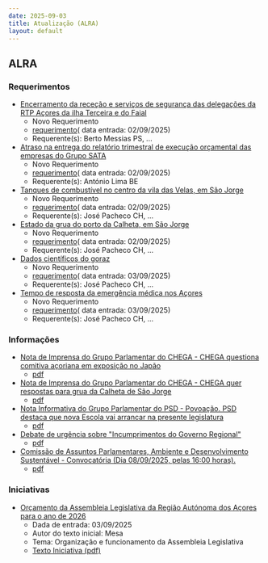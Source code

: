 ```yaml
---
date: 2025-09-03
title: Atualização (ALRA)
layout: default
---
```

## ALRA

### Requerimentos

* [Encerramento da receção e serviços de segurança das delegações da RTP Açores da ilha Terceira e do Faial](http://base.alra.pt:82/4DACTION/w_pesquisa_registo/4/8930)
  * Novo Requerimento
  * [requerimento](http://base.alra.pt:82/Doc_Req/XIIIreque404.pdf)( data entrada: 02/09/2025)
  * Requerente(s): Berto Messias PS, ...
* [Atraso na entrega do relatório trimestral de execução orçamental das empresas do Grupo SATA](http://base.alra.pt:82/4DACTION/w_pesquisa_registo/4/8931)
  * Novo Requerimento
  * [requerimento](http://base.alra.pt:82/Doc_Req/XIIIreque405.pdf)( data entrada: 02/09/2025)
  * Requerente(s): António Lima BE
* [Tanques de combustível no centro da vila das Velas, em São Jorge](http://base.alra.pt:82/4DACTION/w_pesquisa_registo/4/8932)
  * Novo Requerimento
  * [requerimento](http://base.alra.pt:82/Doc_Req/XIIIreque406.pdf)( data entrada: 02/09/2025)
  * Requerente(s): José Pacheco CH, ...
* [Estado da grua do porto da Calheta, em São Jorge](http://base.alra.pt:82/4DACTION/w_pesquisa_registo/4/8933)
  * Novo Requerimento
  * [requerimento](http://base.alra.pt:82/Doc_Req/XIIIreque407.pdf)( data entrada: 02/09/2025)
  * Requerente(s): José Pacheco CH, ...
* [Dados científicos do goraz](http://base.alra.pt:82/4DACTION/w_pesquisa_registo/4/8935)
  * Novo Requerimento
  * [requerimento](http://base.alra.pt:82/Doc_Req/XIIIreque408.pdf)( data entrada: 03/09/2025)
  * Requerente(s): José Pacheco CH, ...
* [Tempo de resposta da emergência médica nos Açores](http://base.alra.pt:82/4DACTION/w_pesquisa_registo/4/8936)
  * Novo Requerimento
  * [requerimento](http://base.alra.pt:82/Doc_Req/XIIIreque409.pdf)( data entrada: 03/09/2025)
  * Requerente(s): José Pacheco CH, ...

### Informações

* [Nota de Imprensa do Grupo Parlamentar do CHEGA  - CHEGA questiona comitiva açoriana em exposição no Japão](http://base.alra.pt:82/4DACTION/w_pesquisa_registo/8/22017)
  * [pdf](http://base.alra.pt:82/Doc_Noticias/NI22017.pdf)
* [Nota de Imprensa do Grupo Parlamentar do CHEGA - CHEGA quer respostas para grua da Calheta de São Jorge](http://base.alra.pt:82/4DACTION/w_pesquisa_registo/8/22018)
  * [pdf](http://base.alra.pt:82/Doc_Noticias/NI22018.pdf)
* [Nota Informativa do Grupo Parlamentar do PSD - Povoação. PSD destaca que nova Escola vai arrancar na presente legislatura](http://base.alra.pt:82/4DACTION/w_pesquisa_registo/8/22019)
  * [pdf](http://base.alra.pt:82/Doc_Noticias/NI22019.pdf)
* [Debate de urgência sobre "Incumprimentos do Governo Regional"](http://base.alra.pt:82/4DACTION/w_pesquisa_registo/8/22020)
  * [pdf](http://base.alra.pt:82/Doc_Noticias/NI22020.pdf)
* [Comissão de Assuntos Parlamentares, Ambiente e Desenvolvimento Sustentável - Convocatória (Dia 08/09/2025, pelas 16:00 horas).](http://base.alra.pt:82/4DACTION/w_pesquisa_registo/8/22022)
  * [pdf](http://base.alra.pt:82/Doc_Noticias/NI22022.pdf)

### Iniciativas

* [Orçamento da Assembleia Legislativa da Região Autónoma dos Açores para o ano de 2026](http://base.alra.pt:82/4DACTION/w_pesquisa_registo/3/3730)
  * Dada de entrada: 03/09/2025
  * Autor do texto inicial: Mesa
  * Tema: Organização e funcionamento da Assembleia Legislativa
  * [Texto Iniciativa (pdf)](http://base.alra.pt:82/iniciativas/iniciativas/XIIIEPpR011.pdf)
